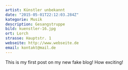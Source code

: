 ```yaml
---
artist: Künstler unbekannt
date: "2015-05-01T22:12:03.284Z"
kategorie: Musik
description: Gesangstruppe
bild: kuenstler-16.jpg
ort: Lorch
strasse: Hauptstr. 1
webseite: http://www.webseite.de
email: kontakt@mail.de
---
```


This is my first post on my new fake blog! How exciting!

